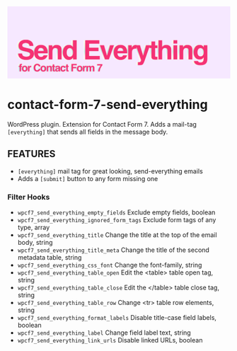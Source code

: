 ![Contact Form 7 - Send Everything](assets/banner-1544x500.jpg)

# contact-form-7-send-everything

WordPress plugin. Extension for Contact Form 7. Adds a mail-tag <code>[everything]</code> that sends all fields in the message body.

## FEATURES

- `[everything]` mail tag for great looking, send-everything emails
- Adds a `[submit]` button to any form missing one

### Filter Hooks

* `wpcf7_send_everything_empty_fields` Exclude empty fields, boolean
* `wpcf7_send_everything_ignored_form_tags` Exclude form tags of any type, array
* `wpcf7_send_everything_title` Change the title at the top of the email body, string
* `wpcf7_send_everything_title_meta` Change the title of the second metadata table, string
* `wpcf7_send_everything_css_font` Change the font-family, string
* `wpcf7_send_everything_table_open` Edit the \<table> table open tag, string
* `wpcf7_send_everything_table_close` Edit the \</table> table close tag, string
* `wpcf7_send_everything_table_row` Change \<tr> table row elements, string
* `wpcf7_send_everything_format_labels` Disable title-case field labels, boolean
* `wpcf7_send_everything_label` Change field label text, string
* `wpcf7_send_everything_link_urls` Disable linked URLs, boolean